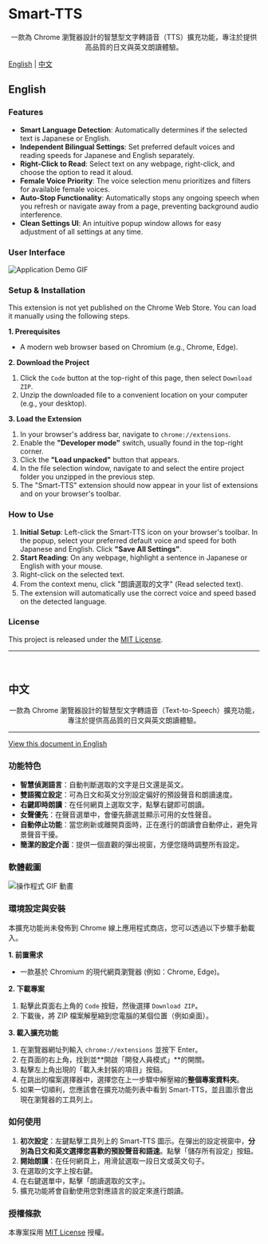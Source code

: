# Smart-TTS

<div align="center">
一款為 Chrome 瀏覽器設計的智慧型文字轉語音（TTS）擴充功能，專注於提供高品質的日文與英文朗讀體驗。
</div>

[English](#english) | [中文](#中文)

## <a name="english"></a>English

### Features

  * **Smart Language Detection**: Automatically determines if the selected text is Japanese or English.
  * **Independent Bilingual Settings**: Set preferred default voices and reading speeds for Japanese and English separately.
  * **Right-Click to Read**: Select text on any webpage, right-click, and choose the option to read it aloud.
  * **Female Voice Priority**: The voice selection menu prioritizes and filters for available female voices.
  * **Auto-Stop Functionality**: Automatically stops any ongoing speech when you refresh or navigate away from a page, preventing background audio interference.
  * **Clean Settings UI**: An intuitive popup window allows for easy adjustment of all settings at any time.

### User Interface

![Application Demo GIF](images/usage_demo.gif)

### Setup & Installation

This extension is not yet published on the Chrome Web Store. You can load it manually using the following steps.

**1. Prerequisites**

  * A modern web browser based on Chromium (e.g., Chrome, Edge).

**2. Download the Project**

1.  Click the `Code` button at the top-right of this page, then select `Download ZIP`.
2.  Unzip the downloaded file to a convenient location on your computer (e.g., your desktop).

**3. Load the Extension**

1.  In your browser's address bar, navigate to `chrome://extensions`.
2.  Enable the **"Developer mode"** switch, usually found in the top-right corner.
3.  Click the **"Load unpacked"** button that appears.
4.  In the file selection window, navigate to and select the entire project folder you unzipped in the previous step.
5.  The "Smart-TTS" extension should now appear in your list of extensions and on your browser's toolbar.

### How to Use

1.  **Initial Setup**: Left-click the Smart-TTS icon on your browser's toolbar. In the popup, select your preferred default voice and speed for both Japanese and English. Click **"Save All Settings"**.
2.  **Start Reading**: On any webpage, highlight a sentence in Japanese or English with your mouse.
3.  Right-click on the selected text.
4.  From the context menu, click "朗讀選取的文字" (Read selected text).
5.  The extension will automatically use the correct voice and speed based on the detected language.

### License

This project is released under the [MIT License](LICENSE).

-----

<br>

## <a name="中文"></a>中文

<div align="center">
一款為 Chrome 瀏覽器設計的智慧型文字轉語音（Text-to-Speech）擴充功能，專注於提供高品質的日文與英文朗讀體驗。
</div>

-----

[View this document in English](#english)

### 功能特色

  * **智慧偵測語言**：自動判斷選取的文字是日文還是英文。
  * **雙語獨立設定**：可為日文和英文分別設定偏好的預設聲音和朗讀速度。
  * **右鍵即時朗讀**：在任何網頁上選取文字，點擊右鍵即可朗讀。
  * **女聲優先**：在聲音選單中，會優先篩選並顯示可用的女性聲音。
  * **自動停止功能**：當您刷新或離開頁面時，正在進行的朗讀會自動停止，避免背景聲音干擾。
  * **簡潔的設定介面**：提供一個直觀的彈出視窗，方便您隨時調整所有設定。

### 軟體截圖

![操作程式 GIF 動畫](images/usage_demo.gif)

### 環境設定與安裝

本擴充功能尚未發佈到 Chrome 線上應用程式商店，您可以透過以下步驟手動載入。

**1. 前置需求**

  * 一款基於 Chromium 的現代網頁瀏覽器 (例如：Chrome, Edge)。

**2. 下載專案**

1.  點擊此頁面右上角的 `Code` 按鈕，然後選擇 `Download ZIP`。
2.  下載後，將 ZIP 檔案解壓縮到您電腦的某個位置（例如桌面）。

**3. 載入擴充功能**

1.  在瀏覽器網址列輸入 `chrome://extensions` 並按下 Enter。
2.  在頁面的右上角，找到並\*\*開啟「開發人員模式」\*\*的開關。
3.  點擊左上角出現的「載入未封裝的項目」按鈕。
4.  在跳出的檔案選擇器中，選擇您在上一步驟中解壓縮的**整個專案資料夾**。
5.  如果一切順利，您應該會在擴充功能列表中看到 Smart-TTS，並且圖示會出現在瀏覽器的工具列上。

### 如何使用

1.  **初次設定**：左鍵點擊工具列上的 Smart-TTS 圖示。在彈出的設定視窗中，**分別為日文和英文選擇您喜歡的預設聲音和語速**。點擊「儲存所有設定」按鈕。
2.  **開始朗讀**：在任何網頁上，用滑鼠選取一段日文或英文句子。
3.  在選取的文字上按右鍵。
4.  在右鍵選單中，點擊「朗讀選取的文字」。
5.  擴充功能將會自動使用您對應語言的設定來進行朗讀。

### 授權條款

本專案採用 [MIT License](LICENSE) 授權。
